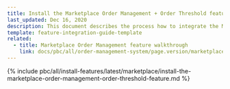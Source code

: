 ```yaml
---
title: Install the Marketplace Order Management + Order Threshold feature
last_updated: Dec 16, 2020
description: This document describes the process how to integrate the Marketplace Order Management Feature + Order Threshold feature into a Spryker project.
template: feature-integration-guide-template
related:
  - title: Marketplace Order Management feature walkthrough
    link: docs/pbc/all/order-management-system/page.version/marketplace/marketplace-order-management-feature-overview/marketplace-order-management-feature-overview.html
---
```


{% include pbc/all/install-features/latest/marketplace/install-the-marketplace-order-management-order-threshold-feature.md %} <!-- To edit, see /_includes/pbc/all/install-features/202311.0/marketplace/install-the-marketplace-order-management-order-threshold-feature.md -->
